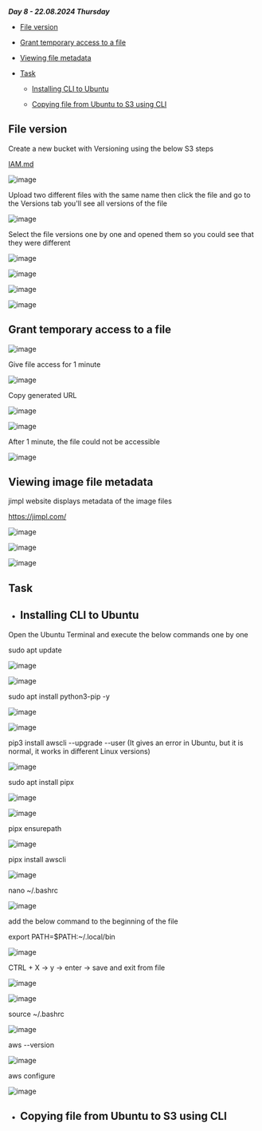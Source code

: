 _**Day 8 - 22.08.2024 Thursday**_


- [File version](#File-version)

- [Grant temporary access to a file](#Grant-temporary-access-to-a-file)

- [Viewing file metadata](#Viewing-file-metadata)

- [Task](#Task)

  - [Installing CLI to Ubuntu](#Installing-CLI-to-Ubuntu)

  - [Copying file from Ubuntu to S3 using CLI](#Copying-file-from-Ubuntu-to-S3-using-CLI)

 
## File version

Create a new bucket with Versioning using the below S3 steps

[IAM.md](https://github.com/fatihsomer/Cloud_Tech_Bootcamp/blob/main/2-AWS_Services/Day_7/S3.md)

![image](https://github.com/user-attachments/assets/a8aa5b6e-b044-4898-bc69-f61c96b09c0a)

Upload two different files with the same name then click the file and go to the Versions tab you'll see all versions of the file

![image](https://github.com/user-attachments/assets/533a1d5b-a1b1-4a18-bbc0-3e804cd4db33)

Select the file versions one by one and opened them so you could see that they were different

![image](https://github.com/user-attachments/assets/8d72b881-3cda-4680-8f2e-315df1addf5e)

![image](https://github.com/user-attachments/assets/6bed6c39-5e27-4889-b8ce-f32db5040b7d)

![image](https://github.com/user-attachments/assets/62d2607a-3c2d-41ae-a499-5df5c73bec3e)

![image](https://github.com/user-attachments/assets/9dc115c5-c463-459b-8bdb-18b064c3d2c7)


## Grant temporary access to a file


![image](https://github.com/user-attachments/assets/5a44dd78-f00e-4e37-a93a-db25e80fa1da)

Give file access for 1 minute

![image](https://github.com/user-attachments/assets/cd2bd3a1-b3ea-4ffc-b5a0-ef892bfc2e6a)

Copy generated URL

![image](https://github.com/user-attachments/assets/1edef0b3-856c-4a27-8d8e-be34b446f39c)

![image](https://github.com/user-attachments/assets/6c84b7dc-bb39-4b52-9799-3916a22837b1)

After 1 minute, the file could not be accessible

![image](https://github.com/user-attachments/assets/d5f74539-2d64-4bf4-a4a2-d84f8724c81a)


## Viewing image file metadata

jimpl website displays metadata of the image files

https://jimpl.com/

![image](https://github.com/user-attachments/assets/3d667132-cb0f-4076-ba5c-bb4bba00b53c)

![image](https://github.com/user-attachments/assets/42b4dc48-d90a-4bf0-9a54-3e17ed9f5d42)

![image](https://github.com/user-attachments/assets/0cdf7ccb-2003-42f6-8ace-d555a07628af)


## Task

- ## Installing CLI to Ubuntu

Open the Ubuntu Terminal and execute the below commands one by one


sudo apt update

![image](https://github.com/user-attachments/assets/d0328891-3bfb-40db-ac7c-3f1f02c2aa97)

![image](https://github.com/user-attachments/assets/4cac773c-3b15-4404-b8b2-7b0694b1564f)


sudo apt install python3-pip -y

![image](https://github.com/user-attachments/assets/58028b70-7eb1-40c2-9a38-67b89c557eb6)

![image](https://github.com/user-attachments/assets/8bb08e18-7ae1-416b-8736-4598e57e3e12)


pip3 install awscli --upgrade --user (It gives an error in Ubuntu, but it is normal, it works in different Linux versions)

![image](https://github.com/user-attachments/assets/885e174c-da6c-44d3-ac82-58e1f368c50b)


sudo apt install pipx

![image](https://github.com/user-attachments/assets/08a68377-d150-43e1-ae8f-a1f41afc8996)

![image](https://github.com/user-attachments/assets/0fe82e3f-5b14-4747-b081-f7836db8061e)


pipx ensurepath

![image](https://github.com/user-attachments/assets/4d8579ec-6cce-4993-be70-68f9118b2fa2)


pipx install awscli

![image](https://github.com/user-attachments/assets/1dd37a04-5757-496e-aedf-b2b6d8325eeb)


nano ~/.bashrc

![image](https://github.com/user-attachments/assets/5b7aab7a-40bd-4e43-8b4d-1641341db865)

  add the below command to the beginning of the file

  export PATH=$PATH:~/.local/bin

  ![image](https://github.com/user-attachments/assets/8b486c45-ea2e-49c9-93a2-9f678555f1b6)


  CTRL + X → y → enter → save and exit from file

  ![image](https://github.com/user-attachments/assets/724be1bd-c42f-4955-a797-79e0cc2e9b94)

  ![image](https://github.com/user-attachments/assets/e3e8cd4b-44b6-40fc-a608-cf08fc249065)


source ~/.bashrc

![image](https://github.com/user-attachments/assets/c54db474-0721-44dd-b6e8-13602a7de4b1)


aws --version

![image](https://github.com/user-attachments/assets/b15c91ba-c5f5-4d20-847d-281ad49296fb)


aws configure

![image](https://github.com/user-attachments/assets/5983bf4a-89ae-4ac0-84ba-7fa623ca0c0b)


- ## Copying file from Ubuntu to S3 using CLI
